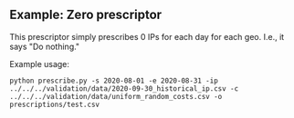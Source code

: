 ## Example: Zero prescriptor

This prescriptor simply prescribes 0 IPs for each day for each geo. I.e., it says "Do nothing."

Example usage:
```
python prescribe.py -s 2020-08-01 -e 2020-08-31 -ip ../../../validation/data/2020-09-30_historical_ip.csv -c ../../../validation/data/uniform_random_costs.csv -o prescriptions/test.csv
```
